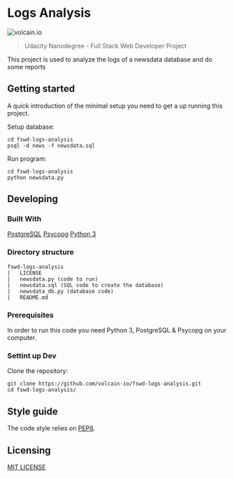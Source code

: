 # Logs Analysis

![volcain.io](https://avatars1.githubusercontent.com/u/1916665?v=4&s=400)

> Udacity Nanodegree - Full Stack Web Developer Project

This project is used to analyze the logs of a newsdata database and do some reports

## Getting started

A quick introduction of the minimal setup you need to get a up running this project.

Setup database:

```shell
cd fswd-logs-analysis
psql -d news -f newsdata.sql
```

Run program:

```shell
cd fswd-logs-analysis
python newsdata.py
```

## Developing

### Built With

[PostgreSQL](https://www.postgresql.org/download/)
[Psycopg](http://initd.org/psycopg/download/)
[Python 3](https://www.python.org/download/releases/3.0/)

### Directory structure

```text
fswd-logs-analysis
|   LICENSE
|   newsdata.py (code to run)
|   newsdata.sql (SQL code to create the database)
|   newsdata_db.py (database code)
|   README.md
```

### Prerequisites

In order to run this code you need Python 3, PostgreSQL & Psycopg on your computer.

### Settint up Dev

Clone the repository:

```shell
git clone https://github.com/volcain-io/fswd-logs-analysis.git
cd fswd-logs-analysis/
```

## Style guide

The code style relies on [PEP8](https://www.python.org/dev/peps/pep-0008/).

## Licensing

[MIT LICENSE](LICENSE)
